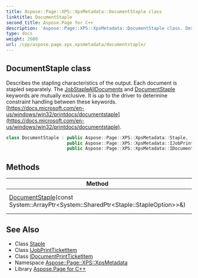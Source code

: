 ```yaml
---
title: Aspose::Page::XPS::XpsMetadata::DocumentStaple class
linktitle: DocumentStaple
second_title: Aspose.Page for C++
description: 'Aspose::Page::XPS::XpsMetadata::DocumentStaple class. Describes the stapling characteristics of the output. Each document is stapled separately. The JobStapleAllDocuments and DocumentStaple keywords are mutually exclusive. It is up to the driver to determine constraint handling between these keywords.  in C++.'
type: docs
weight: 2600
url: /cpp/aspose.page.xps.xpsmetadata/documentstaple/
---
```

## DocumentStaple class


Describes the stapling characteristics of the output. Each document is stapled separately. The [JobStapleAllDocuments](../jobstaplealldocuments/) and [DocumentStaple](./) keywords are mutually exclusive. It is up to the driver to determine constraint handling between these keywords. [https://docs.microsoft.com/en-us/windows/win32/printdocs/documentstaple](https://docs.microsoft.com/en-us/windows/win32/printdocs/documentstaple).

```cpp
class DocumentStaple : public Aspose::Page::XPS::XpsMetadata::Staple,
                       public Aspose::Page::XPS::XpsMetadata::IJobPrintTicketItem,
                       public Aspose::Page::XPS::XpsMetadata::IDocumentPrintTicketItem
```

## Methods

| Method | Description |
| --- | --- |
| [DocumentStaple](./documentstaple/)(const System::ArrayPtr\<System::SharedPtr\<Staple::StapleOption\>\>\&) | Creates a new instance. |
## See Also

* Class [Staple](../staple/)
* Class [IJobPrintTicketItem](../ijobprintticketitem/)
* Class [IDocumentPrintTicketItem](../idocumentprintticketitem/)
* Namespace [Aspose::Page::XPS::XpsMetadata](../)
* Library [Aspose.Page for C++](../../)
